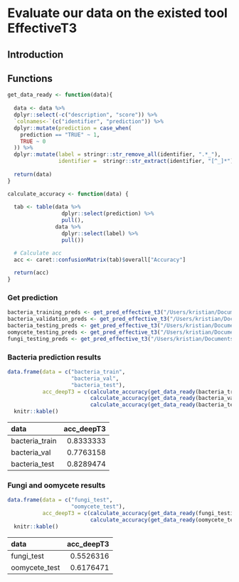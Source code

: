 Evaluate our data on the existed tool EffectiveT3
=================================================

Introduction
------------

Functions
---------

``` r
get_data_ready <- function(data){
  
  data <- data %>% 
  dplyr::select(-c("description", "score")) %>% 
  `colnames<-`(c("identifier", "prediction")) %>% 
  dplyr::mutate(prediction = case_when(
    prediction == "TRUE" ~ 1, 
    TRUE ~ 0
  )) %>% 
  dplyr::mutate(label = stringr::str_remove_all(identifier, ".*_"), 
                identifier =  stringr::str_extract(identifier, "[^_]*"))
  
  return(data)
}
```

``` r
calculate_accuracy <- function(data) {
  
  tab <- table(data %>% 
                 dplyr::select(prediction) %>% 
                 pull(), 
               data %>% 
                 dplyr::select(label) %>% 
                 pull())

  # Calculate acc
  acc <- caret::confusionMatrix(tab)$overall["Accuracy"]
  
  return(acc)
}
```

### Get prediction

``` r
bacteria_training_preds <- get_pred_effective_t3("/Users/kristian/Documents/Workspace/ruth-effectors-prediction/data/secreted_data/ready_to_process/fasta_files/bacteria_training.fasta")
bacteria_validation_preds <- get_pred_effective_t3("/Users/kristian/Documents/Workspace/ruth-effectors-prediction/data/secreted_data/ready_to_process/fasta_files/bacteria_validation.fasta")
bacteria_testing_preds <- get_pred_effective_t3("/Users/kristian/Documents/Workspace/ruth-effectors-prediction/data/secreted_data/ready_to_process/fasta_files/bacteria_testing.fasta")
oomycete_testing_preds <- get_pred_effective_t3("/Users/kristian/Documents/Workspace/ruth-effectors-prediction/data/secreted_data/ready_to_process/fasta_files/oomycete_testing.fasta")
fungi_testing_preds <- get_pred_effective_t3("/Users/kristian/Documents/Workspace/ruth-effectors-prediction/data/secreted_data/ready_to_process/fasta_files/fungi_testing.fasta")
```

### Bacteria prediction results

``` r
data.frame(data = c("bacteria_train", 
                    "bacteria_val", 
                    "bacteria_test"), 
           acc_deepT3 = c(calculate_accuracy(get_data_ready(bacteria_training_preds)),
                          calculate_accuracy(get_data_ready(bacteria_validation_preds)),
                          calculate_accuracy(get_data_ready(bacteria_testing_preds)))) %>% 
  knitr::kable()
```

| data            |  acc\_deepT3|
|:----------------|------------:|
| bacteria\_train |    0.8333333|
| bacteria\_val   |    0.7763158|
| bacteria\_test  |    0.8289474|

### Fungi and oomycete results

``` r
data.frame(data = c("fungi_test", 
                    "oomycete_test"), 
           acc_deepT3 = c(calculate_accuracy(get_data_ready(fungi_testing_preds)),
                          calculate_accuracy(get_data_ready(oomycete_testing_preds)))) %>% 
  knitr::kable()
```

| data           |  acc\_deepT3|
|:---------------|------------:|
| fungi\_test    |    0.5526316|
| oomycete\_test |    0.6176471|
